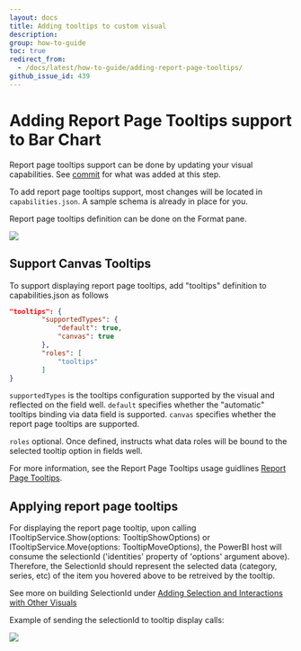```yaml
---
layout: docs
title: Adding tooltips to custom visual
description: 
group: how-to-guide
toc: true
redirect_from:
  - /docs/latest/how-to-guide/adding-report-page-tooltips/
github_issue_id: 439
---
```


# Adding Report Page Tooltips support to Bar Chart
Report page tooltips support can be done by updating your visual capabilities.
See [commit](https://github.com/Microsoft/PowerBI-visuals-sampleBarChart/commit/3c6e8186436b63bf0cf97d2cdd5dde8aa8d08709) for what was added at this step.

To add report page tooltips support, most changes will be located in `capabilities.json`. A sample schema is already in place for you.

Report page tooltips definition can be done on the Format pane.

![](../images/ReportPageTooltip.png)

## Support Canvas Tooltips
To support displaying report page tooltips, add "tooltips" definition to capabilities.json as follows

```json
"tooltips": {
        "supportedTypes": {
            "default": true,
            "canvas": true
        },
        "roles": [
            "tooltips"
        ]
}
```

`supportedTypes` is the tooltips configuration supported by the visual and reflected on the field well.
    `default` specifies whether the "automatic" tooltips binding via data field is supported.
    `canvas` specifies whether the report page tooltips are supported.

`roles` optional. Once defined, instructs what data roles will be bound to the selected tooltip option in fields well.


For more information, see the Report Page Tooltips usage guidlines [Report Page Tooltips](https://powerbi.microsoft.com/en-us/blog/power-bi-desktop-march-2018-feature-summary/#tooltips).

## Applying report page tooltips
For displaying the report page tooltip, upon calling ITooltipService.Show(options: TooltipShowOptions) or ITooltipService.Move(options: TooltipMoveOptions), the PowerBI host will consume the selectionId ('identities' property of 'options' argument above). 
Therefore, the SelectionId should represent the selected data (category, series, etc) of the item you hovered above to be retreived by the tooltip.

See more on building SelectionId under [Adding Selection and Interactions with Other Visuals](https://github.com/Microsoft/PowerBI-visuals/blob/master/Tutorial/Selection.md)

Example of sending the selectionId to tooltip display calls:

![](../images/ApplyReportPageTooltip.png)
